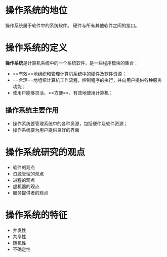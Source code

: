 # 操作系统的地位
操作系统属于软件中的系统软件。
硬件与所有其他软件之间的接口。


# 操作系统的定义
**操作系统**是计算机系统中的一个系统软件，是一些程序模块的集合：
- ==有效==地组织和管理计算机系统中的硬件及软件资源；
- ==合理==地组织计算机工作流程，控制程序的执行，并向用户提供各种服务功能；
- 使用户能够灵活、==方便==、有效地使用计算机；


## 操作系统主要作用
- 操作系统要管理系统中的各种资源，包括硬件及软件资源；
- 操作系统要为用户提供良好的界面


# 操作系统研究的观点
- 软件的观点
- 资源管理的观点
- 进程的观点
- 虚机器的观点
- 服务提供者的观点


# 操作系统的特征
- 并发性
- 共享性
- 随机性
- 不确定性